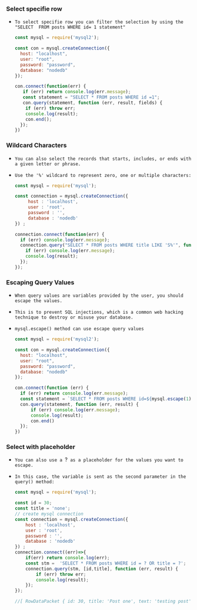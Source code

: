 ### Select specifie row

- `To select specifie row you can filter the selection by using the "SELECT  FROM posts WHERE id= 1 statement"`

  ```js
  const mysql = require('mysql2');
  
  const con = mysql.createConnection({
    host: "localhost",
    user: "root",
    password: "password",
    database: "nodedb"
  });
  
  con.connect(function(err) {
     if (err) return console.log(err.message);
     const statement = "SELECT * FROM posts WHERE id =1";
     con.query(statement, function (err, result, fields) {
      if (err) throw err;
      console.log(result);
      con.end();
    });
  })
  ```
  
  





### Wildcard Characters

- `You can also select the records that starts, includes, or ends with a given letter or phrase.`

- `Use the '%' wildcard to represent zero, one or multiple characters:`

  ```js
  const mysql = require('mysql');
  
  const connection = mysql.createConnection({
       host : 'localhost',
       user : 'root',
       password : '',
       database : 'nodedb'
  }) ;
  
  connection.connect(function(err) {
    if (err) console.log(err.message);
    connection.query("SELECT * FROM posts WHERE title LIKE 'S%'", function (err, result) {
      if (err) console.log(err.message);
      console.log(result);
    });
  });
  ```
  
  





### Escaping Query Values

- `When query values are variables provided by the user, you should escape the values.`

- `This is to prevent SQL injections, which is a common web hacking technique to destroy or misuse your database.`

- `mysql.escape() method can use escape query values`

  ```js
  const mysql = require('mysql2');
  
  const con = mysql.createConnection({
  	host: "localhost",
  	user: "root",
  	password: "password",
  	database: "nodedb"
  });
  
  con.connect(function (err) {
  	if (err) return console.log(err.message);
  	const statement = `SELECT * FROM posts WHERE id=${mysql.escape(1)}`;
  	con.query(statement, function (err, result) {
  		if (err) console.log(err.message);
  		console.log(result);
  		con.end()
  	});
  })
  ```
  
  



### Select with placeholder 

- `You can also use a `?` as a placeholder for the values you want to escape.`

- `In this case, the variable is sent as the second parameter in the query() method:`

  ```js
  const mysql = require('mysql');
  
  const id = 30;
  const title = 'none';
  // create mysql connection 
  const connection = mysql.createConnection({
      host : 'localhost',
      user : 'root',
      password : '',
      database : 'nodedb'
  }) ;
  connection.connect((err)=>{
      if(err) return console.log(err);
      const stm =  'SELECT * FROM posts WHERE id = ? OR title = ?';
      connection.query(stm, [id,title], function (err, result) {
          if (err) throw err;
          console.log(result);
      });
  });
  
  //[ RowDataPacket { id: 30, title: 'Post one', text: 'testing post' } ]
  ```

  